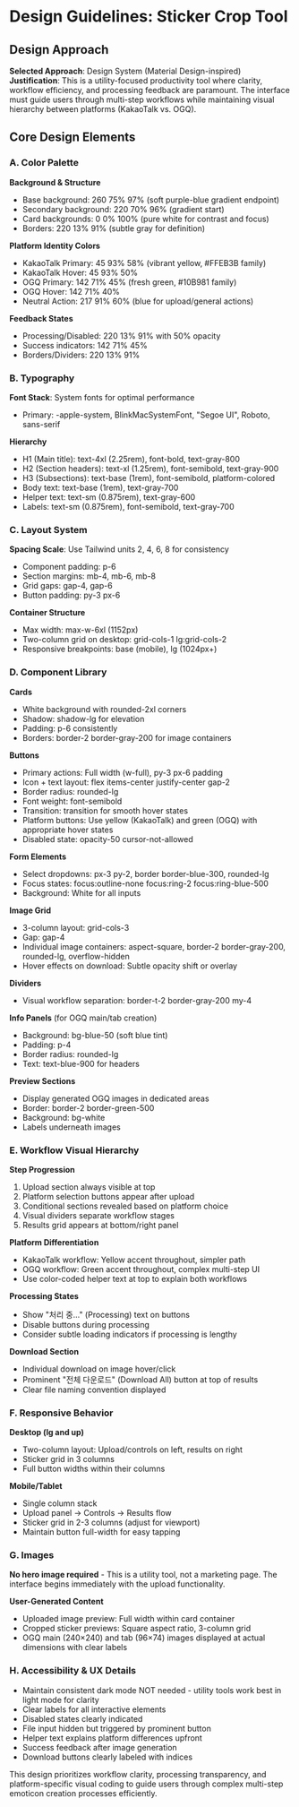 # Design Guidelines: Sticker Crop Tool

## Design Approach

**Selected Approach**: Design System (Material Design-inspired)
**Justification**: This is a utility-focused productivity tool where clarity, workflow efficiency, and processing feedback are paramount. The interface must guide users through multi-step workflows while maintaining visual hierarchy between platforms (KakaoTalk vs. OGQ).

## Core Design Elements

### A. Color Palette

**Background & Structure**
- Base background: 260 75% 97% (soft purple-blue gradient endpoint)
- Secondary background: 220 70% 96% (gradient start)
- Card backgrounds: 0 0% 100% (pure white for contrast and focus)
- Borders: 220 13% 91% (subtle gray for definition)

**Platform Identity Colors**
- KakaoTalk Primary: 45 93% 58% (vibrant yellow, #FFEB3B family)
- KakaoTalk Hover: 45 93% 50%
- OGQ Primary: 142 71% 45% (fresh green, #10B981 family)
- OGQ Hover: 142 71% 40%
- Neutral Action: 217 91% 60% (blue for upload/general actions)

**Feedback States**
- Processing/Disabled: 220 13% 91% with 50% opacity
- Success indicators: 142 71% 45%
- Borders/Dividers: 220 13% 91%

### B. Typography

**Font Stack**: System fonts for optimal performance
- Primary: -apple-system, BlinkMacSystemFont, "Segoe UI", Roboto, sans-serif

**Hierarchy**
- H1 (Main title): text-4xl (2.25rem), font-bold, text-gray-800
- H2 (Section headers): text-xl (1.25rem), font-semibold, text-gray-900
- H3 (Subsections): text-base (1rem), font-semibold, platform-colored
- Body text: text-base (1rem), text-gray-700
- Helper text: text-sm (0.875rem), text-gray-600
- Labels: text-sm (0.875rem), font-semibold, text-gray-700

### C. Layout System

**Spacing Scale**: Use Tailwind units 2, 4, 6, 8 for consistency
- Component padding: p-6
- Section margins: mb-4, mb-6, mb-8
- Grid gaps: gap-4, gap-6
- Button padding: py-3 px-6

**Container Structure**
- Max width: max-w-6xl (1152px)
- Two-column grid on desktop: grid-cols-1 lg:grid-cols-2
- Responsive breakpoints: base (mobile), lg (1024px+)

### D. Component Library

**Cards**
- White background with rounded-2xl corners
- Shadow: shadow-lg for elevation
- Padding: p-6 consistently
- Borders: border-2 border-gray-200 for image containers

**Buttons**
- Primary actions: Full width (w-full), py-3 px-6 padding
- Icon + text layout: flex items-center justify-center gap-2
- Border radius: rounded-lg
- Font weight: font-semibold
- Transition: transition for smooth hover states
- Platform buttons: Use yellow (KakaoTalk) and green (OGQ) with appropriate hover states
- Disabled state: opacity-50 cursor-not-allowed

**Form Elements**
- Select dropdowns: px-3 py-2, border border-blue-300, rounded-lg
- Focus states: focus:outline-none focus:ring-2 focus:ring-blue-500
- Background: White for all inputs

**Image Grid**
- 3-column layout: grid-cols-3
- Gap: gap-4
- Individual image containers: aspect-square, border-2 border-gray-200, rounded-lg, overflow-hidden
- Hover effects on download: Subtle opacity shift or overlay

**Dividers**
- Visual workflow separation: border-t-2 border-gray-200 my-4

**Info Panels** (for OGQ main/tab creation)
- Background: bg-blue-50 (soft blue tint)
- Padding: p-4
- Border radius: rounded-lg
- Text: text-blue-900 for headers

**Preview Sections**
- Display generated OGQ images in dedicated areas
- Border: border-2 border-green-500
- Background: bg-white
- Labels underneath images

### E. Workflow Visual Hierarchy

**Step Progression**
1. Upload section always visible at top
2. Platform selection buttons appear after upload
3. Conditional sections revealed based on platform choice
4. Visual dividers separate workflow stages
5. Results grid appears at bottom/right panel

**Platform Differentiation**
- KakaoTalk workflow: Yellow accent throughout, simpler path
- OGQ workflow: Green accent throughout, complex multi-step UI
- Use color-coded helper text at top to explain both workflows

**Processing States**
- Show "처리 중..." (Processing) text on buttons
- Disable buttons during processing
- Consider subtle loading indicators if processing is lengthy

**Download Section**
- Individual download on image hover/click
- Prominent "전체 다운로드" (Download All) button at top of results
- Clear file naming convention displayed

### F. Responsive Behavior

**Desktop (lg and up)**
- Two-column layout: Upload/controls on left, results on right
- Sticker grid in 3 columns
- Full button widths within their columns

**Mobile/Tablet**
- Single column stack
- Upload panel → Controls → Results flow
- Sticker grid in 2-3 columns (adjust for viewport)
- Maintain button full-width for easy tapping

### G. Images

**No hero image required** - This is a utility tool, not a marketing page. The interface begins immediately with the upload functionality.

**User-Generated Content**
- Uploaded image preview: Full width within card container
- Cropped sticker previews: Square aspect ratio, 3-column grid
- OGQ main (240×240) and tab (96×74) images displayed at actual dimensions with clear labels

### H. Accessibility & UX Details

- Maintain consistent dark mode NOT needed - utility tools work best in light mode for clarity
- Clear labels for all interactive elements
- Disabled states clearly indicated
- File input hidden but triggered by prominent button
- Helper text explains platform differences upfront
- Success feedback after image generation
- Download buttons clearly labeled with indices

This design prioritizes workflow clarity, processing transparency, and platform-specific visual coding to guide users through complex multi-step emoticon creation processes efficiently.